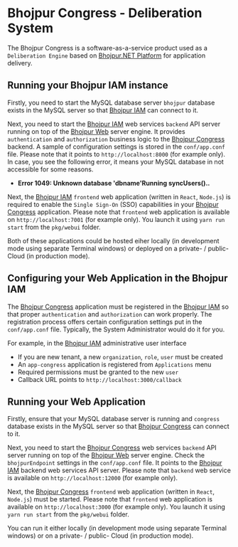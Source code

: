 # Bhojpur Congress - Deliberation System

The Bhojpur Congress is a software-as-a-service product used as a `Deliberation Engine` based on [Bhojpur.NET Platform](https://github.com/bhojpur/platform) for application delivery.

## Running your Bhojpur IAM instance

Firstly, you need to start the MySQL database server `bhojpur` database exists in the MySQL server so that [Bhojpur IAM](https://github.com/bhojpur/iam) can connect to it.

Next, you need to start the [Bhojpur IAM](https://github.com/bhojpur/iam) web services `backend` API server running on top of the [Bhojpur Web](https://github.com/bhojpur/web) server engine. It provides `authentication` and `authorization` business logic to the [Bhojpur Congress](https://github.com/bhojpur/congress) backend. A sample of configuration settings is stored in the `conf/app.conf` file. Please note that it points to `http://localhost:8000` (for example only). In case, you see the following error, it means your MySQL database in not accessible for some reasons.

- **Error 1049: Unknown database 'dbname'Running syncUsers()..**

Next, the [Bhojpur IAM](https://github.com/bhojpur/iam) `frontend` web application (written in `React`, `Node.js`) is required to enable the `Single Sign-On` (SSO) capabilities in your [Bhojpur Congress](https://github.com/bhojpur/congress) application. Please note that `frontend` web application is available on `http://localhost:7001` (for example only). You launch it using `yarn run start` from the `pkg/webui` folder.

Both of these applications could be hosted eiher locally (in development mode using separate Terminal windows) or deployed on a private- / public- Cloud (in production mode).

## Configuring your Web Application in the Bhojpur IAM

The [Bhojpur Congress](https://github.com/bhojpur/congress) application must be registered in the [Bhojpur IAM](https://github.com/bhojpur/iam) so that proper `authentication` and `authorization` can work properly. The registration process offers certain configuration settings put in the `conf/app.conf` file. Typically, the System Administrator would do it for you.

For example, in the [Bhojpur IAM](https://github.com/bhojpur/iam) administrative user interface

- If you are new tenant, a new `organization`, `role`, `user` must be created 
- An `app-congress` application is registered from `Applications` menu
- Required permissions must be granted to the new `user`
- Callback URL points to `http://localhost:3000/callback`

## Running your Web Application

Firstly, ensure that your MySQL database server is running and `congress` database exists in the MySQL server so that [Bhojpur Congress](https://github.com/bhojpur/congress) can connect to it.

Next, you need to start the [Bhojpur Congress](https://github.com/bhojpur/congress) web services `backend` API server running on top of the [Bhojpur Web](https://github.com/bhojpur/web) server engine. Check the `bhojpurEndpoint` settings in the `conf/app.conf` file. It points to the [Bhojpur IAM](https://github.com/bhojpur/iam) backend web services API server. Please note that `backend` web service is available on `http://localhost:12000` (for example only).

 Next, the [Bhojpur Congress](https://github.com/bhojpur/congress) `frontend` web application (written in `React`, `Node.js`) must be started. Please note that `frontend` web application is available on `http://localhost:3000` (for example only). You launch it using `yarn run start` from the `pkg/webui` folder.
 
 You can run it either locally (in development mode using separate Terminal windows) or on a private- / public- Cloud (in production mode).
